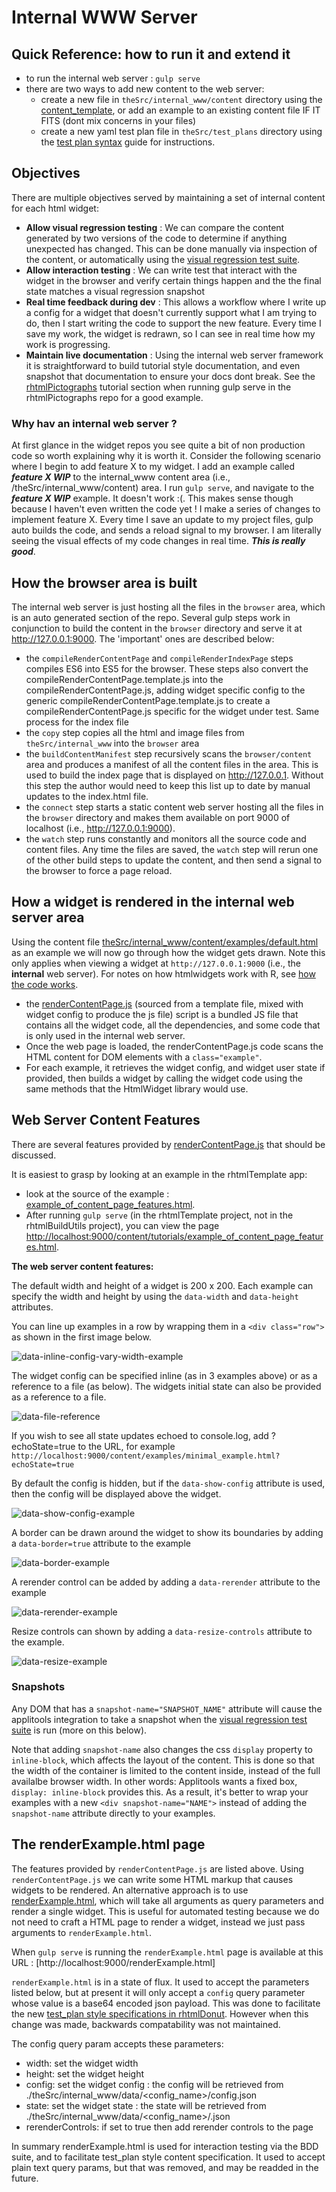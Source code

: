 # Internal WWW Server

## Quick Reference: how to run it and extend it 

* to run the internal web server : `gulp serve`
* there are two ways to add new content to the web server:
     * create a new file in `theSrc/internal_www/content` directory using the [content_template](https://github.com/Displayr/rhtmlTemplate/blob/master/theSrc/internal_www/content/content_template.html), or add an example to an existing content file IF IT FITS (dont mix concerns in your files)
     * create a new yaml test plan file in `theSrc/test_plans` directory using the [test plan syntax](./test_plan_syntax.md) guide for instructions.

## Objectives

There are multiple objectives served by maintaining a set of internal content for each html widget:

* **Allow visual regression testing** : We can compare the content generated by two versions of the code to determine if anything unexpected has changed. This can be done manually via inspection of the content, or automatically using the [visual regression test suite](./visual_regression_testing.md).
* **Allow interaction testing** : We can write test that interact with the widget in the browser and verify certain things happen and the the final state matches a visual regression snapshot  
* **Real time feedback during dev** : This allows a workflow where I write up a config for a widget that doesn't currently support what I am trying to do, then I start writing the code to support the new feature. Every time I save my work, the widget is redrawn, so I can see in real time how my work is progressing.
* **Maintain live documentation** : Using the internal web server framework it is straightforward to build tutorial style documentation, and even snapshot that documentation to ensure your docs dont break. See the [rhtmlPictographs](https://github.com/Displayr/rhtmlPictographs) tutorial section when running gulp serve in the rhtmlPictographs repo for a good example.

### Why hav an internal web server ?

At first glance in the widget repos you see quite a bit of non production code so worth explaining why it is worth it. Consider the following scenario where I begin to add feature X to my widget. I add an example called _**feature X WIP**_ to the internal_www content area (i.e., /theSrc/internal_www/content) area. I run `gulp serve`, and navigate to the _**feature X WIP**_ example. It doesn't work :(. This makes sense though because I haven't even written the code yet ! I make a series of changes to implement feature X. Every time I save an update to my project files, gulp auto builds the code, and sends a reload signal to my browser. I am literally seeing the visual effects of my code changes in real time. _**This is really good**_.
 
## How the browser area is built

The internal web server is just hosting all the files in the `browser` area, which is an auto generated section of the repo. Several gulp steps work in conjunction to build the content in the `browser` directory and serve it at http://127.0.0.1:9000. The 'important' ones are described below:
 
* the `compileRenderContentPage` and `compileRenderIndexPage` steps compiles ES6 into ES5 for the browser. These steps also convert the compileRenderContentPage.template.js into the compileRenderContentPage.js, adding widget specific config to the generic compileRenderContentPage.template.js to create a compileRenderContentPage.js specific for the widget under test. Same process for the index file
* the `copy` step copies all the html and image files from `theSrc/internal_www` into the `browser` area
* the `buildContentManifest` step recursively scans the `browser/content` area and produces a manifest of all the content files in the area. This is used to build the index page that is displayed on http://127.0.0.1. Without this step the author would need to keep this list up to date by manual updates to the index.html file.
* the `connect` step starts a static content web server hosting all the files in the `browser` directory and makes them available on port 9000 of localhost (i.e., http://127.0.0.1:9000).
* the `watch` step runs constantly and monitors all the source code and content files. Any time the files are saved, the `watch` step will rerun one of the other build steps to update the content, and then send a signal to the browser to force a page reload.
 
## How a widget is rendered in the internal web server area

Using the content file [theSrc/internal_www/content/examples/default.html](https://github.com/Displayr/rhtmlTemplate/blob/master/theSrc/internal_www/content/examples/default.html) as an example we will now go through how the widget gets drawn. Note this only applies when viewing a widget at `http://127.0.0.1:9000` (i.e., the **internal** web server). For notes on how htmlwidgets work with R, see [how the code works](https://github.com/Displayr/rhtmlTemplate/blob/master/docs/how_the_code_works.md). 

* the [renderContentPage.js](/src/tasks/web_server/compileRenderContentPage/renderContentPage.template.js) (sourced from a template file, mixed with widget config to produce the js file) script is a bundled JS file that contains all the widget code, all the dependencies, and some code that is only used in the internal web server.
* Once the web page is loaded, the renderContentPage.js code scans the HTML content for DOM elements with a `class="example"`. 
* For each example, it retrieves the widget config, and widget user state if provided, then builds a widget by calling the widget code using the same methods that the HtmlWidget library would use.

## Web Server Content Features

There are several features provided by [renderContentPage.js](/src/tasks/webserver/compileRenderContentPage/renderContentPage.template.js) that should be discussed.

It is easiest to grasp by looking at an example in the rhtmlTemplate app:
 
* look at the source of the example : [example_of_content_page_features.html](https://github.com/Displayr/rhtmlTemplate/blob/master/theSrc/internal_www/content/tutorials/example_of_content_page_features.html). 
* After running `gulp serve` (in the rhtmlTemplate project, not in the rhtmlBuildUtils project), you can view the page [http://localhost:9000/content/tutorials/example_of_content_page_features.html](http://localhost:9000/content/tutorials/example_of_content_page_features.html).
 
**The web server content features:** 

The default width and height of a widget is 200 x 200. Each example can specify the width and height by using the `data-width` and `data-height` attributes.

You can line up examples in a row by wrapping them in a `<div class="row">` as shown in the first image below.

![data-inline-config-vary-width-example][vary-size-inline-config]


The widget config can be specified inline (as in 3 examples above) or as a reference to a file (as below). The widgets initial  state can also be provided as a reference to a file.

![data-file-reference][file-reference]

If you wish to see all state updates echoed to console.log, add ?echoState=true to the URL, for example `http://localhost:9000/content/examples/minimal_example.html?echoState=true`


By default the config is hidden, but if the `data-show-config` attribute is used, then the config will be displayed above the widget. 

![data-show-config-example][show-config]


A border can be drawn around the widget to show its boundaries by adding a `data-border=true` attribute to the example

![data-border-example][data-border-example]


A rerender control can be added by adding a `data-rerender` attribute to the example  

![data-rerender-example][data-rerender-example]


Resize controls can shown by adding a `data-resize-controls` attribute to the example.  

![data-resize-example][data-resize-example]

### Snapshots

Any DOM that has a `snapshot-name="SNAPSHOT_NAME"` attribute will cause the applitools integration to take a snapshot when the [visual regression test suite](./visual_regression_testing.md) is run (more on this below).

Note that adding `snapshot-name` also changes the css `display` property to `inline-block`, which affects the layout of the content. This is done so that the width of the container is limited to the content inside, instead of the full availalbe browser width. In other words: Applitools wants a fixed box, `display: inline-block` provides this. As a result, it's better to wrap your examples with a new `<div snapshot-name="NAME">` instead of adding the `snapshot-name` attribute directly to your examples.

[vary-size-inline-config]: /docs/resources/data-inline-config-vary-width-example.png
[file-reference]: /docs/resources/data-file-reference.png
[show-config]: /docs/resources/data-show-config-example.png
[data-border-example]: /docs/resources/data-border-example.png
[data-rerender-example]: /docs/resources/data-rerender-example.png
[data-resize-example]: /docs/resources/data-resize-example.png

## The renderExample.html page

The features provided by `renderContentPage.js` are listed above. Using `renderContentPage.js` we can write some HTML markup that causes widgets to be rendered. An alternative approach is to use [renderExample.html](../build/templates/renderExample.template.html), which will take all arguments as query parameters and render a single widget. This is useful for automated testing because we do not need to craft a HTML page to render a widget, instead we just pass arguments to `renderExample.html`.

When `gulp serve` is running the `renderExample.html` page is available at this URL : [http://localhost:9000/renderExample.html]

`renderExample.html` is in a state of flux. It used to accept the parameters listed below, but at present it will only accept a `config` query parameter whose value is a base64 encoded json payload. This was done to facilitate the new [test_plan style specifications in rhtmlDonut](https://github.com/Displayr/rhtmlDonut/tree/master/theSrc/test_plans). However when this change was made, backwards compatability was not maintained.

The config query param accepts these parameters:

* width: set the widget width
* height: set the widget height
* config: set the widget config : the config will be retrieved from ./theSrc/internal_www/data/<config_name>/config.json
* state: set the widget state : the state will be retrieved from ./theSrc/internal_www/data/<config_name>/<state>.json
* rerenderControls: if set to true then add rerender controls to the page
 
 In summary renderExample.html is used for interaction testing via the BDD suite, and to facilitate test_plan style content specification. It used to accept plain text query params, but that was removed, and may be readded in the future.

